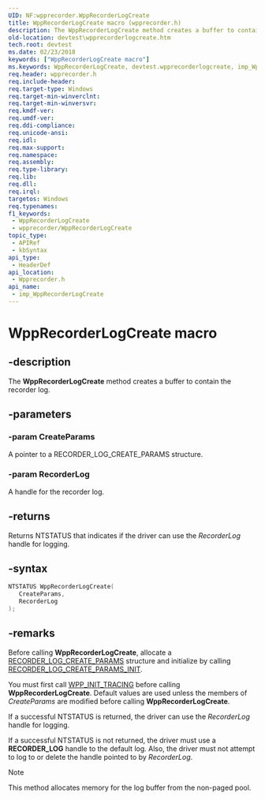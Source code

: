 ```yaml
---
UID: NF:wpprecorder.WppRecorderLogCreate
title: WppRecorderLogCreate macro (wpprecorder.h)
description: The WppRecorderLogCreate method creates a buffer to contain the recorder log.
old-location: devtest\wpprecorderlogcreate.htm
tech.root: devtest
ms.date: 02/23/2018
keywords: ["WppRecorderLogCreate macro"]
ms.keywords: WppRecorderLogCreate, devtest.wpprecorderlogcreate, imp_WppRecorderLogCreate, imp_WppRecorderLogCreate function [Driver Development Tools], wpprecorder/imp_WppRecorderLogCreate
req.header: wpprecorder.h
req.include-header: 
req.target-type: Windows
req.target-min-winverclnt: 
req.target-min-winversvr: 
req.kmdf-ver: 
req.umdf-ver: 
req.ddi-compliance: 
req.unicode-ansi: 
req.idl: 
req.max-support: 
req.namespace: 
req.assembly: 
req.type-library: 
req.lib: 
req.dll: 
req.irql: 
targetos: Windows
req.typenames: 
f1_keywords:
 - WppRecorderLogCreate
 - wpprecorder/WppRecorderLogCreate
topic_type:
 - APIRef
 - kbSyntax
api_type:
 - HeaderDef
api_location:
 - Wpprecorder.h
api_name:
 - imp_WppRecorderLogCreate
---
```


# WppRecorderLogCreate macro

## -description

The **WppRecorderLogCreate** method creates a buffer to contain the recorder log.

## -parameters

### -param CreateParams

A pointer to a RECORDER_LOG_CREATE_PARAMS structure.

### -param RecorderLog

A handle for the recorder log.

## -returns

Returns NTSTATUS that indicates if the driver can use the *RecorderLog* handle for logging.

## -syntax

```cpp
NTSTATUS WppRecorderLogCreate(
   CreateParams,
   RecorderLog
);
```

## -remarks

Before calling **WppRecorderLogCreate**, allocate a [RECORDER_LOG_CREATE_PARAMS](./ns-wpprecorder-_recorder_log_create_params.md) structure and initialize by calling [RECORDER_LOG_CREATE_PARAMS_INIT](./nf-wpprecorder-recorder_log_create_params_init.md).

You must first call [WPP_INIT_TRACING](/previous-versions/windows/hardware/previsioning-framework/ff556191(v=vs.85)) before calling **WppRecorderLogCreate**. Default values are used unless the members of *CreateParams* are modified before calling **WppRecorderLogCreate**.

If a successful NTSTATUS is returned, the driver can use the *RecorderLog* handle for logging.

If a successful NTSTATUS is not returned, the driver must use a **RECORDER_LOG** handle to the default log. Also, the driver must not attempt to log to or delete the handle pointed to by *RecorderLog*.

>[!NOTE]
>This method allocates memory for the log buffer from the non-paged pool.
